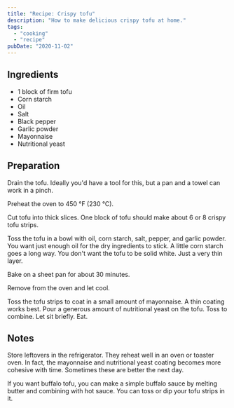 ```yaml
---
title: "Recipe: Crispy tofu"
description: "How to make delicious crispy tofu at home."
tags:
  - "cooking"
  - "recipe"
pubDate: "2020-11-02"
---
```


## Ingredients

- 1 block of firm tofu
- Corn starch
- Oil
- Salt
- Black pepper
- Garlic powder
- Mayonnaise
- Nutritional yeast

## Preparation

Drain the tofu. Ideally you'd have a tool for this, but a pan and a towel can
work in a pinch.

Preheat the oven to 450 °F (230 °C).

Cut tofu into thick slices. One block of tofu should make about 6 or 8 crispy
tofu strips.

Toss the tofu in a bowl with oil, corn starch, salt, pepper, and garlic powder.
You want just enough oil for the dry ingredients to stick. A little corn starch
goes a long way. You don't want the tofu to be solid white. Just a very thin
layer.

Bake on a sheet pan for about 30 minutes.

Remove from the oven and let cool.

Toss the tofu strips to coat in a small amount of mayonnaise. A thin coating
works best. Pour a generous amount of nutritional yeast on the tofu. Toss to
combine. Let sit briefly. Eat.

## Notes

Store leftovers in the refrigerator. They reheat well in an oven or toaster
oven. In fact, the mayonnaise and nutritional yeast coating becomes more
cohesive with time. Sometimes these are better the next day.

If you want buffalo tofu, you can make a simple buffalo sauce by melting butter
and combining with hot sauce. You can toss or dip your tofu strips in it.
